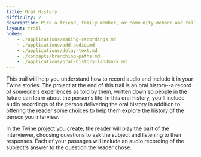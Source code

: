```yaml
---
title: Oral History
difficulty: 2
description: Pick a friend, family member, or community member and tell their story using audio recordings. Create a Twine story where the reader can explore the events and stories captured in your recordings.
layout: trail
nodes:
    - ./applications/making-recordings.md
    - ./applications/add-audio.md
    - ./applications/delay-text.md
    - ./concepts/branching-paths.md
    - ./applications/oral-history-landmark.md
---
```


This trail will help you understand how to record audio and include it in your Twine stories. The project at the end of this trail is an oral history--a record of someone's experiences as told by them, written down so people in the future can learn about the person's life. In this oral history, you'll include audio recordings of the person delivering the oral history in addition to offering the reader some choices to help them explore the history of the person you interview.

In the Twine project you create, the reader will play the part of the interviewer, choosing questions to ask the subject and listening to their responses. Each of your passages will include an audio recording of the subject's answer to the question the reader chose.